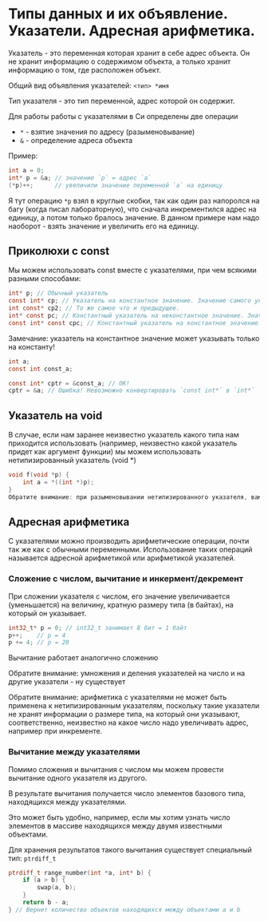 # Типы данных и их объявление. Указатели. Адресная арифметика.

Указатель - это переменная которая хранит в себе адрес объекта. Он не хранит информацию о содержимом объекта, а только хранит информацию о том, где расположен объект.

Общий вид объявления указателей:
`<тип> *имя`

Тип указателя - это тип переменной, адрес которой он содержит.

Для работы работы с указателями в Си определены две операции
- `*` - взятие значения по адресу (разыменовывание)
- `&` - определение адреса объекта

Пример:
````C
int a = 0;
int* p = &a; // значение `p` = адрес `a`
(*p)++;      // увеличили значение переменной `a` на единицу 
````
Я тут операцию `*p` взял в круглые скобки, так как один раз напоролся на багу (когда писал лабораторную), что сначала инкрементился адрес на единицу, а потом только бралось значение. В данном примере нам надо наоборот - взять значение и увеличить его на единицу.

## Приколюхи с const

Мы можем использовать const вместе с указателями, при чем всякими разными способами:
````C
int* p; // Обычный указатель
const int* cp; // Указатель на константное значение. Значение самого указателя мы поменять можем, но поменять значение по адресу, на который указывает указатель - нет
int const* cp2; // То же самое что и предыдущее.
int* const pc; // Константный указатель на неконстантное значение. Значение самого указателя мы поменять не можем, а вот поменять значение по адресу, на который указывает указатель - можем.
const int* const cpc; // Константный указатель на константное значение. Ничего менять не можем 
````

Замечание: указатель на константное значение может указывать только на константу!
````C
int a;
const int const_a;

const int* cptr = &const_a; // OK!
cptr = &a; // Ошибка! Невозможно конвертировать `const int*` в `int*`
````
## Указатель на void
В случае, если нам заранее неизвестно указатель какого типа нам приходится использовать (например, неизвестно какой указатель придет как аргумент функции) мы можем использовать нетипизированный указатель (void *)
````C
void f(void *p) {
    int a = *((int *)p);
}
Обратите внимание: при разыменовывании нетипизированного указателя, вам надо явно привести его к нужному типу, как это показано в примере выше.
````
## Адресная арифметика

С указателями можно производить арифметические операции, почти так же как с обычными переменными. Использование таких операций называется адресной арифметикой или арифметикой указателей.

### Сложение с числом, вычитание и инкермент/декремент
При сложении указателя с числом, его значение увеличивается (уменьшается) на величину, кратную размеру типа (в байтах), на который он указывает.
````C
int32_t* p = 0; // int32_t занимает 8 бит = 1 байт
p++;    // p = 4
p += 4; // p = 20
````
Вычитание работает аналогично сложению

Обратите внимание: умножения и деления указателей на число и на другие указатели - ну существует

Обратите внимание: арифметика с указателями не может быть применена к нетипизированным указателям, поскольку такие указатели не хранят информации о размере типа, на который они указывают, соответственно, неизвестно на какое число надо увеличивать адрес, например при инкременте.

### Вычитание между указателями
Помимо сложения и вычитания с числом мы можем провести вычитание одного указателя из другого. 

В результате вычитания получается число элементов базового типа, находящихся между указателями.

Это может быть удобно, например, если мы хотим узнать число элементов в массиве находящихся между двумя известными объектами.

Для хранения результатов такого вычитания существует специальный тип: `ptrdiff_t`
````C
ptrdiff_t range_number(int *a, int* b) {
    if (a > b) {
        swap(a, b);
    }
    return b - a;
} // Вернет количество объектов находящихся между объектами a и b
````